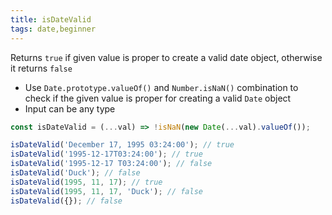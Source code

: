 ```yaml
---
title: isDateValid
tags: date,beginner
---
```


Returns `true` if given value is proper to create a valid date object, otherwise it returns `false`

- Use `Date.prototype.valueOf()` and `Number.isNaN()` combination to check if the given value is proper for creating a valid `Date` object
- Input can be any type

```js
const isDateValid = (...val) => !isNaN(new Date(...val).valueOf());
```

```js
isDateValid('December 17, 1995 03:24:00'); // true
isDateValid('1995-12-17T03:24:00'); // true
isDateValid('1995-12-17 T03:24:00'); // false
isDateValid('Duck'); // false
isDateValid(1995, 11, 17); // true
isDateValid(1995, 11, 17, 'Duck'); // false
isDateValid({}); // false
```